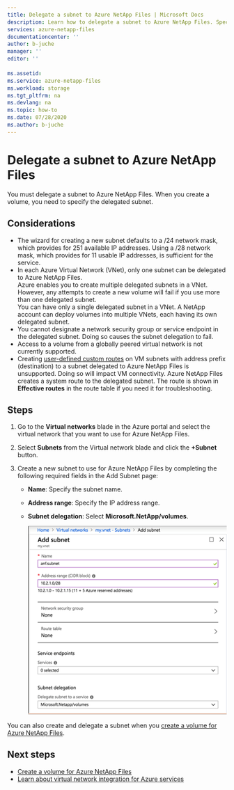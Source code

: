 ```yaml
---
title: Delegate a subnet to Azure NetApp Files | Microsoft Docs
description: Learn how to delegate a subnet to Azure NetApp Files. Specify the delegated subnet when you create a volume.
services: azure-netapp-files
documentationcenter: ''
author: b-juche
manager: ''
editor: ''

ms.assetid:
ms.service: azure-netapp-files
ms.workload: storage
ms.tgt_pltfrm: na
ms.devlang: na
ms.topic: how-to
ms.date: 07/28/2020
ms.author: b-juche
---
```

# Delegate a subnet to Azure NetApp Files 

You must delegate a subnet to Azure NetApp Files.   When you create a volume, you need to specify the delegated subnet.

## Considerations

* The wizard for creating a new subnet defaults to a /24 network mask, which provides for 251 available IP addresses. Using a /28 network mask, which provides for 11 usable IP addresses, is sufficient for the service.
* In each Azure Virtual Network (VNet), only one subnet can be delegated to Azure NetApp Files.   
   Azure enables you to create multiple delegated subnets in a VNet.  However, any attempts to create a new volume will fail if you use more than one delegated subnet.  
   You can have only a single delegated subnet in a VNet. A NetApp account can deploy volumes into multiple VNets, each having its own delegated subnet.  
* You cannot designate a network security group or service endpoint in the delegated subnet. Doing so causes the subnet delegation to fail.
* Access to a volume from a globally peered virtual network is not currently supported.
* Creating [user-defined custom routes](https://docs.microsoft.com/azure/virtual-network/virtual-networks-udr-overview#custom-routes) on VM subnets with address prefix (destination) to a subnet delegated to Azure NetApp Files is unsupported. Doing so will impact VM connectivity. Azure NetApp Files creates a system route to the delegated subnet. The route is shown in **Effective routes** in the route table if you need it for troubleshooting.

## Steps

1.	Go to the **Virtual networks** blade in the Azure portal and select the virtual network that you want to use for Azure NetApp Files.    

1. Select **Subnets** from the Virtual network blade and click the **+Subnet** button. 

1. Create a new subnet to use for Azure NetApp Files by completing the following required fields in the Add Subnet page:
    * **Name**: Specify the subnet name.
    * **Address range**: Specify the IP address range.
    * **Subnet delegation**: Select **Microsoft.NetApp/volumes**. 

      ![Subnet delegation](../media/azure-netapp-files/azure-netapp-files-subnet-delegation.png)
    
You can also create and delegate a subnet when you [create a volume for Azure NetApp Files](azure-netapp-files-create-volumes.md). 

## Next steps

* [Create a volume for Azure NetApp Files](azure-netapp-files-create-volumes.md)
* [Learn about virtual network integration for Azure services](https://docs.microsoft.com/azure/virtual-network/virtual-network-for-azure-services)


